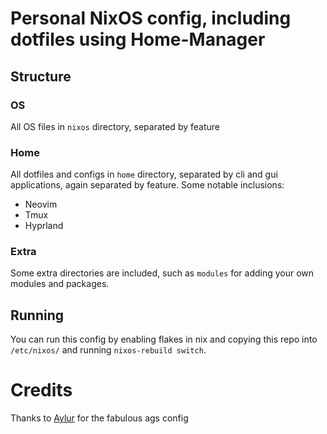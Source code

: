 # Personal NixOS config, including dotfiles using Home-Manager

## Structure

### OS

All OS files in `nixos` directory, separated by feature

### Home

All dotfiles and configs in `home` directory, separated by cli and gui applications, again separated by feature.
Some notable inclusions:

- Neovim
- Tmux
- Hyprland

### Extra

Some extra directories are included, such as `modules` for adding your own modules and packages.

## Running

You can run this config by enabling flakes in nix and copying this repo into `/etc/nixos/` and running `nixos-rebuild switch`.

# Credits

Thanks to [Aylur](https://github.com/Aylur/dotfiles/tree/main) for the fabulous ags config
